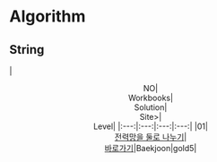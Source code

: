 # Algorithm 

## String
|<center>NO|<center>Workbooks|<center>Solution|<center>Site>|<center>Level|
|:---:|:---:|:---:|:---:|
|01|[<center>전력망을 둘로 나누기](https://school.programmers.co.kr/learn/courses/30/lessons/86971)|[<center>바로가기](./Solution/전력망을%20둘로%20나누기)|Baekjoon|gold5|

